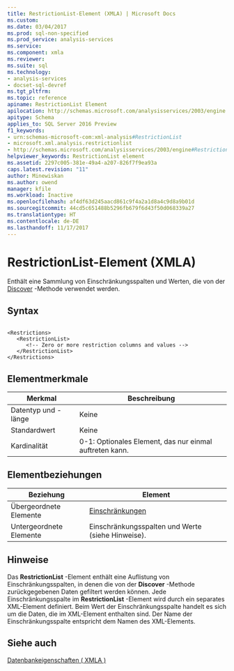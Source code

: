 ```yaml
---
title: RestrictionList-Element (XMLA) | Microsoft Docs
ms.custom: 
ms.date: 03/04/2017
ms.prod: sql-non-specified
ms.prod_service: analysis-services
ms.service: 
ms.component: xmla
ms.reviewer: 
ms.suite: sql
ms.technology:
- analysis-services
- docset-sql-devref
ms.tgt_pltfrm: 
ms.topic: reference
apiname: RestrictionList Element
apilocation: http://schemas.microsoft.com/analysisservices/2003/engine
apitype: Schema
applies_to: SQL Server 2016 Preview
f1_keywords:
- urn:schemas-microsoft-com:xml-analysis#RestrictionList
- microsoft.xml.analysis.restrictionlist
- http://schemas.microsoft.com/analysisservices/2003/engine#RestrictionList
helpviewer_keywords: RestrictionList element
ms.assetid: 2297c005-381e-49a4-a207-826f7f9ea93a
caps.latest.revision: "11"
author: Minewiskan
ms.author: owend
manager: kfile
ms.workload: Inactive
ms.openlocfilehash: af4df63d245aacd861c9f4a2a1d8a4c9d8a9b01d
ms.sourcegitcommit: 44cd5c651488b5296fb679f6d43f50d068339a27
ms.translationtype: HT
ms.contentlocale: de-DE
ms.lasthandoff: 11/17/2017
---
```

# <a name="restrictionlist-element-xmla"></a>RestrictionList-Element (XMLA)
  Enthält eine Sammlung von Einschränkungsspalten und Werten, die von der [Discover](../../../analysis-services/xmla/xml-elements-methods-discover.md) -Methode verwendet werden.  
  
## <a name="syntax"></a>Syntax  
  
```  
  
<Restrictions>  
   <RestrictionList>  
      <!-- Zero or more restriction columns and values -->  
   </RestrictionList>  
</Restrictions>  
```  
  
## <a name="element-characteristics"></a>Elementmerkmale  
  
|Merkmal|Beschreibung|  
|--------------------|-----------------|  
|Datentyp und -länge|Keine|  
|Standardwert|Keine|  
|Kardinalität|0-1: Optionales Element, das nur einmal auftreten kann.|  
  
## <a name="element-relationships"></a>Elementbeziehungen  
  
|Beziehung|Element|  
|------------------|-------------|  
|Übergeordnete Elemente|[Einschränkungen](../../../analysis-services/xmla/xml-elements-properties/restrictions-element-xmla.md)|  
|Untergeordnete Elemente|Einschränkungsspalten und Werte (siehe Hinweise).|  
  
## <a name="remarks"></a>Hinweise  
 Das **RestrictionList** -Element enthält eine Auflistung von Einschränkungsspalten, in denen die von der **Discover** -Methode zurückgegebenen Daten gefiltert werden können. Jede Einschränkungsspalte im **RestrictionList** -Element wird durch ein separates XML-Element definiert. Beim Wert der Einschränkungsspalte handelt es sich um die Daten, die im XML-Element enthalten sind. Der Name der Einschränkungsspalte entspricht dem Namen des XML-Elements.  
  
## <a name="see-also"></a>Siehe auch  
 [Datenbankeigenschaften &#40; XMLA &#41;](../../../analysis-services/xmla/xml-elements-properties/xml-elements-properties.md)  
  
  
